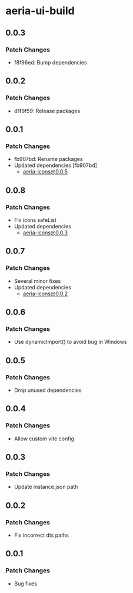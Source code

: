 # aeria-ui-build

## 0.0.3

### Patch Changes

- f8f96ed: Bump dependencies

## 0.0.2

### Patch Changes

- d1f9f59: Release packages

## 0.0.1

### Patch Changes

- fb907bd: Rename packages
- Updated dependencies [fb907bd]
  - aeria-icons@0.0.5

## 0.0.8

### Patch Changes

- Fix icons safeList
- Updated dependencies
  - aeria-icons@0.0.3

## 0.0.7

### Patch Changes

- Several minor fixes
- Updated dependencies
  - aeria-icons@0.0.2

## 0.0.6

### Patch Changes

- Use dynamicImport() to avoid bug in Windows

## 0.0.5

### Patch Changes

- Drop unused dependencies

## 0.0.4

### Patch Changes

- Allow custom vite config

## 0.0.3

### Patch Changes

- Update instance.json path

## 0.0.2

### Patch Changes

- Fix incorrect dts paths

## 0.0.1

### Patch Changes

- Bug fixes
